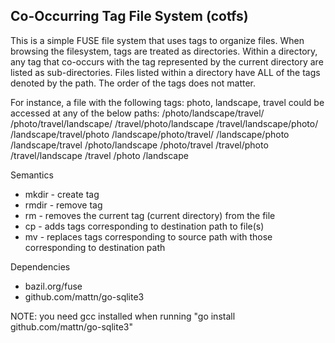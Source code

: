 Co-Occurring Tag File System (cotfs)
-----------------------------------

This is a simple FUSE file system that uses tags to organize files. When browsing the filesystem, tags are treated
as directories. Within a directory, any tag that co-occurs with the tag represented by the current directory are listed
as sub-directories. Files listed within a directory have ALL of the tags denoted by the path. The order of the tags 
does not matter.

For instance, a file with the following tags: photo, landscape, travel
could be accessed at any of the below paths:
/photo/landscape/travel/
/photo/travel/landscape/
/travel/photo/landscape
/travel/landscape/photo/
/landscape/travel/photo
/landscape/photo/travel/
/landscape/photo
/landscape/travel
/photo/landscape
/photo/travel
/travel/photo
/travel/landscape
/travel
/photo
/landscape

Semantics

* mkdir - create tag
* rmdir - remove tag
* rm - removes the current tag (current directory) from the file
* cp - adds tags corresponding to destination path to file(s)
* mv - replaces tags corresponding to source path with those corresponding to destination path






Dependencies

* bazil.org/fuse
* github.com/mattn/go-sqlite3

NOTE: you need gcc installed when running "go install github.com/mattn/go-sqlite3"
